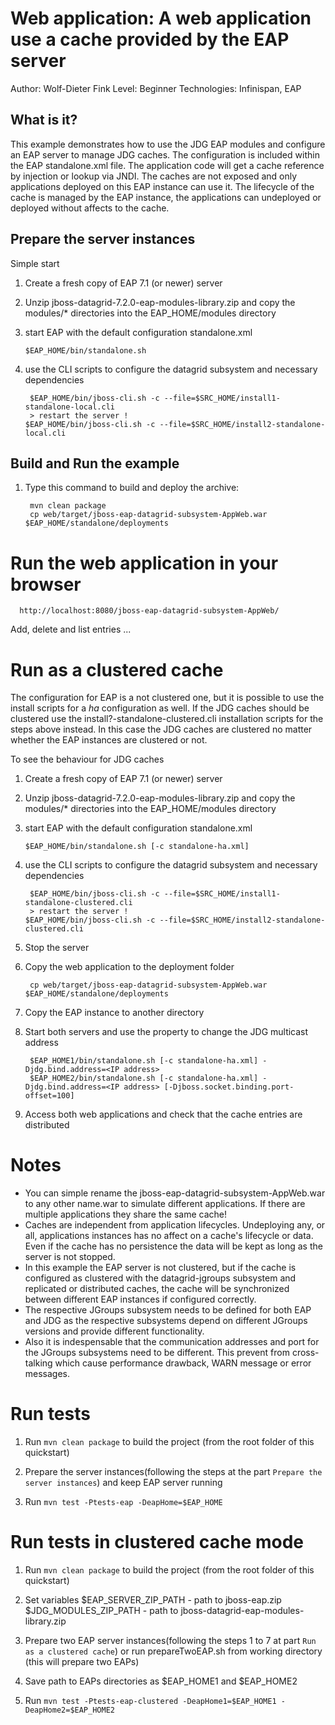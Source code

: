 Web application: A web application use a cache provided by the EAP server
==========================================================================================
Author: Wolf-Dieter Fink
Level: Beginner
Technologies: Infinispan, EAP


What is it?
-----------

This example demonstrates how to use the JDG EAP modules and configure an EAP server to manage JDG caches.
The configuration is included within the EAP standalone.xml file. The application code will get a cache reference
by injection or lookup via JNDI. The caches are not exposed and only applications deployed on this EAP instance 
can use it.
The lifecycle of the cache is managed by the EAP instance, the applications can undeployed or deployed without affects to the cache.



Prepare the server instances
-------------
Simple start
1.  Create a fresh copy of EAP 7.1 (or newer) server

2.  Unzip jboss-datagrid-7.2.0-eap-modules-library.zip and copy the modules/* directories into the EAP_HOME/modules directory

3.  start EAP with the default configuration standalone.xml

        $EAP_HOME/bin/standalone.sh

4. use the CLI scripts to configure the datagrid subsystem and necessary dependencies

        $EAP_HOME/bin/jboss-cli.sh -c --file=$SRC_HOME/install1-standalone-local.cli
        > restart the server !
       $EAP_HOME/bin/jboss-cli.sh -c --file=$SRC_HOME/install2-standalone-local.cli


Build and Run the example
-------------------------
1. Type this command to build and deploy the archive:

        mvn clean package
        cp web/target/jboss-eap-datagrid-subsystem-AppWeb.war $EAP_HOME/standalone/deployments


Run the web application in your browser
=======================================

      http://localhost:8080/jboss-eap-datagrid-subsystem-AppWeb/

Add, delete and list entries ...

Run as a clustered cache
=====================================

The configuration for EAP is a not clustered one, but it is possible to use the install scripts for a *ha* configuration as well.
If the JDG caches should be clustered use the install?-standalone-clustered.cli installation scripts for the steps above instead.
In this case the JDG caches are clustered no matter whether the EAP instances are clustered or not.

To see the behaviour for JDG caches

1.  Create a fresh copy of EAP 7.1 (or newer) server

2.  Unzip jboss-datagrid-7.2.0-eap-modules-library.zip and copy the modules/* directories into the EAP_HOME/modules directory

3.  start EAP with the default configuration standalone.xml

        $EAP_HOME/bin/standalone.sh [-c standalone-ha.xml]

4. use the CLI scripts to configure the datagrid subsystem and necessary dependencies

        $EAP_HOME/bin/jboss-cli.sh -c --file=$SRC_HOME/install1-standalone-clustered.cli
        > restart the server !
       $EAP_HOME/bin/jboss-cli.sh -c --file=$SRC_HOME/install2-standalone-clustered.cli

5. Stop the server

6. Copy the web application to the deployment folder

        cp web/target/jboss-eap-datagrid-subsystem-AppWeb.war $EAP_HOME/standalone/deployments

7. Copy the EAP instance to another directory

8. Start both servers and use the property to change the JDG multicast address

        $EAP_HOME1/bin/standalone.sh [-c standalone-ha.xml] -Djdg.bind.address=<IP address>
        $EAP_HOME2/bin/standalone.sh [-c standalone-ha.xml] -Djdg.bind.address=<IP address> [-Djboss.socket.binding.port-offset=100]

9.  Access both web applications and check that the cache entries are distributed


Notes
=======
  - You can simple rename the jboss-eap-datagrid-subsystem-AppWeb.war to any other name.war to simulate different applications.
    If there are multiple applications they share the same cache!
  - Caches are independent from application lifecycles. Undeploying any, or all, applications instances has no affect on a cache's lifecycle or data.
    Even if the cache has no persistence the data will be kept as long as the server is not stopped.
  - In this example the EAP server is not clustered, but if the cache is configured as clustered with the datagrid-jgroups subsystem and replicated or 
    distributed caches, the cache will be synchronized between different EAP instances if configured correctly.
  - The respective JGroups subsystem needs to be defined for both EAP and JDG as the respective subsystems depend on different JGroups versions and provide different functionality.
  - Also it is indespensable that the communication addresses and port for the JGroups subsystems need to be different. This prevent from cross-talking
    which cause performance drawback, WARN message or error messages.


Run tests
========================
1. Run `mvn clean package` to build the project (from the root folder of this quickstart)

2. Prepare the server instances(following the steps at the part `Prepare the server instances`) and keep EAP server running

3. Run	`mvn test -Ptests-eap -DeapHome=$EAP_HOME`



Run tests in clustered cache mode
========================
1. Run `mvn clean package` to build the project (from the root folder of this quickstart)

2. Set variables
	$EAP_SERVER_ZIP_PATH - path to jboss-eap.zip
	$JDG_MODULES_ZIP_PATH - path to jboss-datagrid-eap-modules-library.zip

3. Prepare two EAP server instances(following the steps 1 to 7 at part `Run as a clustered cache`)
or run prepareTwoEAP.sh from working directory (this will prepare two EAPs)


4. Save path to EAPs directories as $EAP_HOME1 and $EAP_HOME2

5. Run	`mvn test -Ptests-eap-clustered -DeapHome1=$EAP_HOME1 -DeapHome2=$EAP_HOME2`